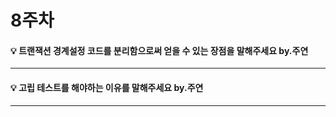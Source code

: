 # 8주차  

#### :bulb: 트랜잭션 경계설정 코드를 분리함으로써 얻을 수 있는 장점을 말해주세요 by.주연  

--------

#### :bulb: 고립 테스트를 해야하는 이유를 말해주세요 by.주연  

--------
